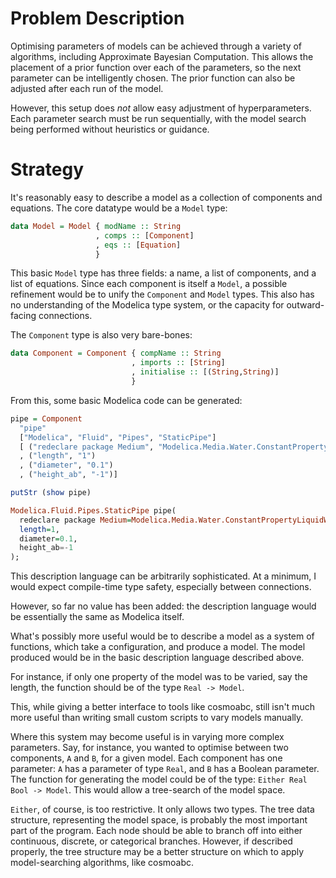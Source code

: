# Problem Description #

Optimising parameters of models can be achieved through a variety of algorithms, including Approximate Bayesian Computation. This allows the placement of a prior function over each of the parameters, so the next parameter can be intelligently chosen. The prior function can also be adjusted after each run of the model.

However, this setup does *not* allow easy adjustment of hyperparameters. Each parameter search must be run sequentially, with the model search being performed without heuristics or guidance.

# Strategy #

It's reasonably easy to describe a model as a collection of components and equations. The core datatype would be a `Model` type:

```haskell
data Model = Model { modName :: String
                   , comps :: [Component]
                   , eqs :: [Equation]
                   }
```

This basic `Model` type has three fields: a name, a list of components, and a list of equations. Since each component is itself a `Model`, a possible refinement would be to unify the `Component` and `Model` types. This also has no understanding of the Modelica type system, or the capacity for outward-facing connections.

The `Component` type is also very bare-bones:

```haskell
data Component = Component { compName :: String
                           , imports :: [String]
                           , initialise :: [(String,String)]
                           }
```

From this, some basic Modelica code can be generated:

```haskell
pipe = Component
  "pipe" 
  ["Modelica", "Fluid", "Pipes", "StaticPipe"]
  [ ("redeclare package Medium", "Modelica.Media.Water.ConstantPropertyLiquidWater")
  , ("length", "1")
  , ("diameter", "0.1")
  , ("height_ab", "-1")]

putStr (show pipe)

Modelica.Fluid.Pipes.StaticPipe pipe(
  redeclare package Medium=Modelica.Media.Water.ConstantPropertyLiquidWater,
  length=1,
  diameter=0.1,
  height_ab=-1
);
```

This description language can be arbitrarily sophisticated. At a minimum, I would expect compile-time type safety, especially between connections.

However, so far no value has been added: the description language would be essentially the same as Modelica itself.

What's possibly more useful would be to describe a model as a system of functions, which take a configuration, and produce a model. The model produced would be in the basic description language described above.

For instance, if only one property of the model was to be varied, say the length, the function should be of the type `Real -> Model`.

This, while giving a better interface to tools like cosmoabc, still isn't much more useful than writing small custom scripts to vary models manually.

Where this system may become useful is in varying more complex parameters. Say, for instance, you wanted to optimise between two components, `A` and `B`, for a given model. Each component has one parameter: `A` has a parameter of type `Real`, and `B` has a Boolean parameter. The function for generating the model could be of the type: `Either Real Bool -> Model`. This would allow a tree-search of the model space.

`Either`, of course, is too restrictive. It only allows two types. The tree data structure, representing the model space, is probably the most important part of the program. Each node should be able to branch off into either continuous, discrete, or categorical branches. However, if described properly, the tree structure may be a better structure on which to apply model-searching algorithms, like cosmoabc.

